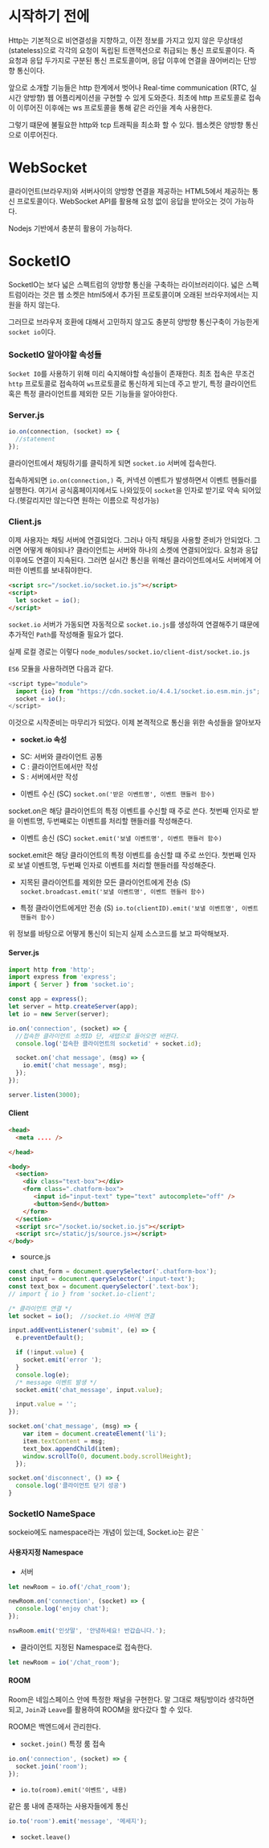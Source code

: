 # 시작하기 전에

Http는 기본적으로 비연결성을 지향하고, 이전 정보를 가지고 있지 않은 무상태성(stateless)으로 각각의 요청이 독립된 트랜잭션으로 취급되는 통신 프로토콜이다.
즉 요청과 응답 두가지로 구분된 통신 프로토콜이며, 응답 이후에 연결을 끊어버리는 단방향 통신이다.

앞으로 소개할 기능들은 http 한계에서 벗어나 Real-time communication (RTC, 실시간 양방향) 웹 어플리케이션을 구현할 수 있게 도와준다. 최초에 http 프로토콜로 접속이 이루어진 이후에는 ws 프로토콜을 통해 같은 라인을 계속 사용한다.

그렇기 떄문에 불필요한 http와 tcp 트래픽을 최소화 할 수 있다. 웹소켓은 양방향 통신으로 이루어진다.

# WebSocket

클라이언트(브라우저)와 서버사이의 양방향 연결을 제공하는 HTML5에서 제공하는 통신 프로토콜이다. WebSocket API를 활용해 요청 없이 응답을 받아오는 것이 가능하다.

Nodejs 기반에서 충분히 활용이 가능하다.

# SocketIO

SocketIO는 보다 넓은 스펙트럼의 양방향 통신을 구축하는 라이브러리이다. 넓은 스펙트럼이라는 것은 웹 소켓은 html5에서 추가된 프로토콜이며 오래된 브라우저에서는 지원을 하지 않는다.

그러므로 브라우저 호환에 대해서 고민하지 않고도 충분히 양방향 통신구축이 가능한게 `socket io`이다.

### SocketIO 알아야할 속성들

`Socket IO`를 사용하기 위해 미리 숙지해야할 속성들이 존재한다. 최초 접속은 무조건 `http` 프로토콜로 접속하여 `ws`프로토콜로 통신하게 되는데 주고 받기, 특정 클라이언트 혹은 특정 클라이언트를 제외한 모든 기능들을 알아야한다.

### Server.js

```js
io.on(connection, (socket) => {
  //statement
});
```

클라이언트에서 채팅하기를 클릭하게 되면 `socket.io` 서버에 접속한다.

접속하게되면 `io.on(connection,)` 즉, 커넥션 이벤트가 발생하면서 이벤트 헨들러를 실행한다. 여기서 공식홈페이지에서도 나와있듯이 `socket`을 인자로 받기로 약속 되어있다.(헷갈리지만 않는다면 원하는 이름으로 작성가능)

### Client.js

이제 사용자는 채팅 서버에 연결되었다. 그러나 아직 채팅을 사용할 준비가 안되었다. 그러면 어떻게 해야되나? 클라이언트는 서버와 하나의 소켓에 연결되어있다. 요청과 응답이후에도 연결이 지속된다. 그러면 실시간 통신을 위해선 클라이언트에서도 서버에게 어떠한 이벤트를 보내줘야한다.

```html
<script src="/socket.io/socket.io.js"></script>
<script>
  let socket = io();
</script>
```

`socket.io` 서버가 가동되면 자동적으로 `socket.io.js`를 생성하여 연결해주기 떄문에 추가적인 `Path`를 작성해줄 필요가 없다.

실제 로컬 경로는 이렇다
`node_modules/socket.io/client-dist/socket.io.js`

`ES6` 모듈을 사용하려면 다음과 같다.

```js
<script type="module">
  import {io} from "https://cdn.socket.io/4.4.1/socket.io.esm.min.js"; const
  socket = io();
</script>
```

이것으로 시작준비는 마무리가 되었다. 이제 본격적으로 통신을 위한 속성들을 알아보자

- **socket.io 속성**

* SC: 서버와 클라이언트 공통
* C : 클라이언트에서만 작성
* S : 서버에서만 작성

- 이벤트 수신 (SC)
  `socket.on('받은 이벤트명', 이벤트 핸들러 함수)`

socket.on은 해당 클라이언트의 특정 이벤트를 수신할 때 주로 쓴다. 첫번째 인자로 받을 이벤트명, 두번째로는 이벤트를 처리할 핸들러를 작성해준다.

- 이벤트 송신 (SC)
  `socket.emit('보낼 이벤트명', 이벤트 핸들러 함수)`

socket.emit은 해당 클라이언트의 특정 이벤트를 송신할 떄 주로 쓰인다.
첫번째 인자로 보낼 이벤트명, 두번째 인자로 이벤트를 처리할 핸들러를 작성해준다.

- 지목된 클라이언트를 제외한 모든 클라이언트에게 전송 (S)
  `socket.broadcast.emit('보낼 이벤트명', 이벤트 헨들러 함수)`

- 특정 클라이언트에게만 전송 (S)
  `io.to(clientID).emit('보낼 이벤트명', 이벤트 헨들러 함수)`

위 정보를 바탕으로 어떻게 통신이 되는지 실제 소스코드를 보고 파악해보자.

#### Server.js

```js
import http from 'http';
import express from 'express';
import { Server } from 'socket.io';

const app = express();
let server = http.createServer(app);
let io = new Server(server);

io.on('connection', (socket) => {
  //접속한 클라이언트 소켓ID 단, 새탭으로 들어오면 바뀐다.
  console.log('접속한 클라이언트의 socketid' + socket.id);

  socket.on('chat message', (msg) => {
    io.emit('chat message', msg);
  });
});

server.listen(3000);
```

#### Client

```html
<head>
  <meta .... />

</head>

<body>
  <section>
    <div class="text-box"></div>
    <form class=".chatform-box">
       <input id="input-text" type="text" autocomplete="off" />
       <button>Send</button>
    </form>
  </section>
  <script src="/socket.io/socket.io.js"></script>
  <script src=/static/js/source.js></script>
</body>
```

- source.js

```js
const chat_form = document.querySelector('.chatform-box');
const input = document.querySelector('.input-text');
const text_box = document.querySelector('.text-box');
// import { io } from 'socket.io-client';

/* 클라이언트 연결 */
let socket = io();  //socket.io 서버에 연결

input.addEventListener('submit', (e) => {
  e.preventDefault();

  if (!input.value) {
    socket.emit('error ');
  }
  console.log(e);
  /* message 이벤트 발생 */
  socket.emit('chat_message', input.value);

  input.value = '';
});

socket.on('chat_message', (msg) => {
    var item = document.createElement('li');
    item.textContent = msg;
    text_box.appendChild(item);
    window.scrollTo(0, document.body.scrollHeight);
  });

socket.on('disconnect', () => {
  console.log('클라이언트 닫기 성공')
}
```

### SocketIO NameSpace

sockeio에도 namespace라는 개념이 있는데, Socket.io는 같은 `

#### 사용자지정 Namespace

- 서버

```js
let newRoom = io.of('/chat_room');

newRoom.on('connection', (socket) => {
  console.log('enjoy chat');
});

nswRoom.emit('인삿말', '안녕하세요! 반갑습니다.');
```

- 클라이언트
  지정된 Namespace로 접속한다.

```js
let newRoom = io('/chat_room');
```

#### ROOM

Room은 네임스페이스 안에 특정한 채널을 구현한다. 말 그대로 채팅방이라 생각하면 되고, `Join`과 `Leave`를 활용하여 ROOM을 왔다갔다 할 수 있다.

ROOM은 백엔드에서 관리한다.

- `socket.join()`
  특정 룸 접속

```js
io.on('connection', (socket) => {
  socket.join('room');
});
```

- `io.to(room).emit('이벤트', 내용)`

같은 룸 내에 존재하는 사용자들에게 통신

```js
io.to('room').emit('message', '메세지');
```

- `socket.leave()`
